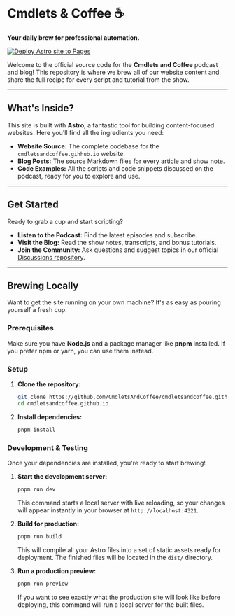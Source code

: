 # Cmdlets & Coffee ☕️

**Your daily brew for professional automation.**

[![Deploy Astro site to Pages](https://github.com/CmdletsAndCoffee/cmdletsandcoffee.github.io/actions/workflows/astro.yml/badge.svg)](https://github.com/CmdletsAndCoffee/cmdletsandcoffee.github.io/actions/workflows/astro.yml)

Welcome to the official source code for the **Cmdlets and Coffee** podcast and blog\! This repository is where we brew all of our website content and share the full recipe for every script and tutorial from the show.

---

## What's Inside?

This site is built with **Astro**, a fantastic tool for building content-focused websites. Here you'll find all the ingredients you need:

- **Website Source:** The complete codebase for the `cmdletsandcoffee.gihhub.io` website.
- **Blog Posts:** The source Markdown files for every article and show note.
- **Code Examples:** All the scripts and code snippets discussed on the podcast, ready for you to explore and use.

---

## Get Started

Ready to grab a cup and start scripting?

- **Listen to the Podcast:** Find the latest episodes and subscribe.
- **Visit the Blog:** Read the show notes, transcripts, and bonus tutorials.
- **Join the Community:** Ask questions and suggest topics in our official [Discussions repository](https://github.com/orgs/CmdletsAndCoffee/discussions).

---

## Brewing Locally

Want to get the site running on your own machine? It's as easy as pouring yourself a fresh cup.

### Prerequisites

Make sure you have **Node.js** and a package manager like **pnpm** installed. If you prefer npm or yarn, you can use them instead.

### Setup

1. **Clone the repository:**

   ```sh
   git clone https://github.com/CmdletsAndCoffee/cmdletsandcoffee.github.io.git
   cd cmdletsandcoffee.github.io
   ```

2. **Install dependencies:**

   ```sh
   pnpm install
   ```

### Development & Testing

Once your dependencies are installed, you're ready to start brewing\!

1. **Start the development server:**

   ```sh
   pnpm run dev
   ```

   This command starts a local server with live reloading, so your changes will appear instantly in your browser at `http://localhost:4321`.

2. **Build for production:**

   ```sh
   pnpm run build
   ```

   This will compile all your Astro files into a set of static assets ready for deployment. The finished files will be located in the `dist/` directory.

3. **Run a production preview:**

   ```bash
   pnpm run preview
   ```

   If you want to see exactly what the production site will look like before deploying, this command will run a local server for the built files.
